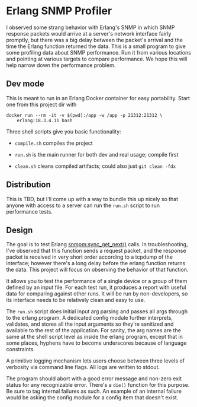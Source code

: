 # Erlang SNMP Profiler

I observed some strang behavior with Erlang's SNMP in which SNMP
 response packets would arrive at a server's network interface fairly
 promptly, but there was a big delay between the packet's arrival and
 the time the Erlang function returned the data. This is a small
 program to give some profiling data about SNMP performance. Run it
 from various locations and pointing at various targets to compare
 performance. We hope this will help narrow down the performance
 problem.

## Dev mode

This is meant to run in an Erlang Docker container for easy
portability. Start one from this project dir with

    docker run --rm -it -v $(pwd):/app -w /app -p 21312:21312 \
        erlang:18.3.4.11 bash

Three shell scripts give you basic functionality:

- `compile.sh` compiles the project

- `run.sh` is the main runner for both dev and real usage; compile first

- `clean.sh` cleans compiled artifacts; could also just `git clean -fdx`

## Distribution

This is TBD, but I'll come up with a way to bundle this up nicely so
that anyone with access to a server can run the `run.sh` script to run
performance tests.

## Design

The goal is to test Erlang [snmpm:sync_get_next()](
https://erlang.org/doc/man/snmpm.html#sync_get_next2-3) calls. In
troubleshooting, I've observed that this function sends a request
packet, and the response packet is received in very short order
according to a tcpdump of the interface; however there's a long delay
before the erlang function returns the data. This project will focus
on observing the behavior of that function.

It allows you to test the performance of a single device or a group of
them defined by an input file. For each test run, it produces a report
with useful data for comparing against other runs. It will be run by
non-developers, so its interface needs to be relatively clean and easy
to use.

The `run.sh` script does initial input arg parsing and passes all args
through to the erlang program.  A dedicated config module further
interprets, validates, and stores all the input arguments so they're
sanitized and available to the rest of the application. For sanity,
the arg names are the same at the shell script level as inside the
erlang program, except that in some places, hyphens have to become
underscores because of language constraints.

A primitive logging mechanism lets users choose between three levels
of verbosity via command line flags. All logs are written to stdout.

The program should abort with a good error message and non-zero exit
status for any recognizable error.  There's a `die()` function for
this purpose.  Be sure to tag internal failures as such. An example of
an internal failure would be asking the config module for a config
item that doesn't exist.
